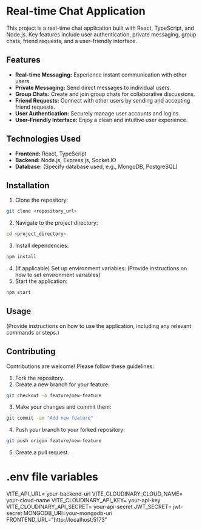 # Real-time Chat Application

This project is a real-time chat application built with React, TypeScript, and Node.js. Key features include user authentication, private messaging, group chats, friend requests, and a user-friendly interface.

## Features

- **Real-time Messaging:** Experience instant communication with other users.
- **Private Messaging:** Send direct messages to individual users.
- **Group Chats:** Create and join group chats for collaborative discussions.
- **Friend Requests:** Connect with other users by sending and accepting friend requests.
- **User Authentication:** Securely manage user accounts and logins.
- **User-Friendly Interface:** Enjoy a clean and intuitive user experience.

## Technologies Used

- **Frontend:** React, TypeScript
- **Backend:** Node.js, Express.js, Socket.IO
- **Database:** (Specify database used, e.g., MongoDB, PostgreSQL)

## Installation

1.  Clone the repository:

```bash
git clone <repository_url>
```

2.  Navigate to the project directory:

```bash
cd <project_directory>
```

3.  Install dependencies:

```bash
npm install
```

4. (If applicable) Set up environment variables:
   (Provide instructions on how to set environment variables)
5. Start the application:

```bash
npm start
```

## Usage

(Provide instructions on how to use the application, including any relevant commands or steps.)

## Contributing

Contributions are welcome! Please follow these guidelines:

1.  Fork the repository.
2.  Create a new branch for your feature:

```bash
git checkout -b feature/new-feature
```

3.  Make your changes and commit them:

```bash
git commit -am "Add new feature"
```

4.  Push your branch to your forked repository:

```bash
git push origin feature/new-feature
```

5.  Create a pull request.

# .env file variables

VITE_API_URL= your-backend-url
VITE_CLOUDINARY_CLOUD_NAME= your-cloud-name
VITE_CLOUDINARY_API_KEY= your-api-key
VITE_CLOUDINARY_API_SECRET= your-api-secret
JWT_SECRET= jwt-secret
MONGODB_URI=your-mongodb-uri
FRONTEND_URL="http://localhost:5173"
